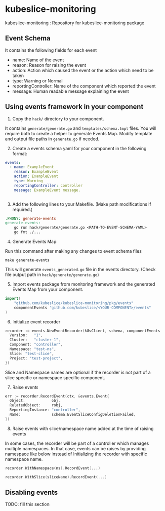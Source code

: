 # kubeslice-monitoring

kubeslice-monitoring : Repository for kubeslice-monitoring package

## Event Schema

It contains the following fields for each event

* name: Name of the event
* reason: Reason for raising the event
* action: Action which caused the event or the action which need to be taken
* type: Warning or Normal
* reportingController: Name of the component which reported the event
* message: Human readable message explaining the event


## Using events framework in your component

1. Copy the `hack/` directory to your component.

It contains `generate/generate.go` and `templates/schema.tmpl` files. You will require both to create a helper to generate Events Map. 
Modify template and output file paths in `generate.go` if needed.

2. Create a events schema yaml for your component in the following format:

```yaml
events:
  - name: ExampleEvent
    reason: ExampleEvent
    action: ExampleEvent
    type: Warning
    reportingController: controller
    message: ExampleEvent message.
  
```

3. Add the following lines to your Makefile. (Make path modifications if required.)

```Makefile
.PHONY: generate-events
generate-events:
	go run hack/generate/generate.go <PATH-TO-EVENT-SCHEMA-YAML>
	go fmt ./...
```

4. Generate Events Map

Run this command after making any changes to event schema files

```shell
make generate-events
```
This will generate `events_generated.go` file in the events directory. (Check file output path in `hack/generate/generate.go`)


5. Import events package from monitoring framework and the generated Events Map from your component.

```go
import(
	"github.com/kubeslice/kubeslice-monitoring/pkg/events"
	componentEvents "github.com/kubeslice/<YOUR-COMPONENT>/events"
)
```

6. Initialize event recorder


```go
recorder := events.NewEventRecorder(k8sClient, schema, componentEvents.EventsMap, events.EventRecorderOptions{
  Version:   "1",
  Cluster:   "cluster-1",
  Component: "controller",
  Namespace: "test-ns",
  Slice: "test-clice",
  Project: "test-project",
})
```

Slice and Namespace names are optional if the recorder is not part of a slice specific or namespace specific component.

7. Raise events

```go
err := recorder.RecordEvent(ctx, &events.Event{
  Object:            obj,
  RelatedObject:     robj,
  ReportingInstance: "controller",
  Name:              schema.EventSliceConfigDeletionFailed,
})
```

8. Raise events with slice/namespace name added at the time of raising events

In some cases, the recorder will be part of a controller which manages multiple namespaces. In that case,
events can be raises by providing namespace like below instead of Initializing the recorder with specific namespace name.

```go
recorder.WithNamespace(ns).RecordEvent(...)

recorder.WithSlice(sliceName).RecordEvent(...)
```


## Disabling events
TODO: fill this section